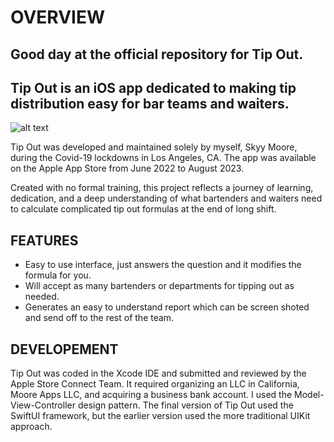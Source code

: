 # OVERVIEW

## Good day at the official repository for Tip Out. 

## Tip Out is an iOS app dedicated to making tip distribution easy for bar teams and waiters. 

![alt text](recent:///1011fa5a55d4656edba4f94367169829)

Tip Out was developed and maintained solely by myself, Skyy Moore, during the Covid-19 lockdowns in Los Angeles, CA.
The app was available on the Apple App Store from June 2022 to August 2023. 

Created with no formal training, this project reflects a journey of learning, dedication,
and a deep understanding of what bartenders and waiters need to calculate complicated tip out formulas at the end of long shift.

## FEATURES

- Easy to use interface, just answers the question and it modifies the formula for you.
- Will accept as many bartenders or departments for tipping out as needed.
- Generates an easy to understand report which can be screen shoted and send off to the rest of the team.

## DEVELOPEMENT

Tip Out was coded in the Xcode IDE and submitted and reviewed by the Apple Store Connect Team.
It required organizing an LLC in California, Moore Apps LLC, and acquiring a business bank account.
I used the Model-View-Controller design pattern. 
The final version of Tip Out used the SwiftUI framework, but the earlier version used the more traditional UIKit approach. 
